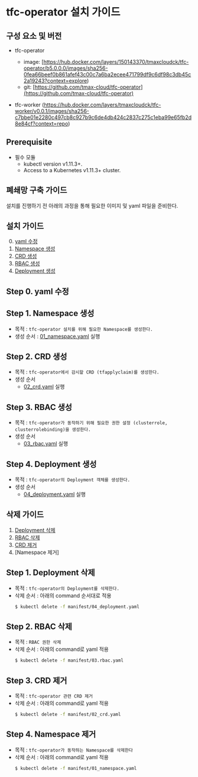 # tfc-operator 설치 가이드

## 구성 요소 및 버전
* tfc-operator
	* image: [https://hub.docker.com/layers/150143370/tmaxcloudck/tfc-operator/b5.0.0.0/images/sha256-0fea66beef0b861afef43c00c7a6ba2ecee471799df9c6df98c3db45c2a19243?context=explore)
	* git: [https://github.com/tmax-cloud/tfc-operator](https://github.com/tmax-cloud/tfc-operator)

* tfc-worker (https://hub.docker.com/layers/tmaxcloudck/tfc-worker/v0.0.1/images/sha256-c7bbe01e2280c497cb8c927b9c6de4db424c2837c275c1eba99e65fb2d8e84cf?context=repo)

## Prerequisite
* 필수 모듈  
  * kubectl version v1.11.3+.
  * Access to a Kubernetes v1.11.3+ cluster.

## 폐쇄망 구축 가이드
설치를 진행하기 전 아래의 과정을 통해 필요한 이미지 및 yaml 파일을 준비한다.


## 설치 가이드
0. [yaml 수정](https://github.com/tmax-cloud/install-tfc-operator/blob/5.0/README.md#step-0-yaml-%EC%88%98%EC%A0%95)
1. [Namespace 생성](https://github.com/tmax-cloud/install-tfc-operator/blob/5.0/README.md#step-0-yaml-%EC%88%98%EC%A0%95)
2. [CRD 생성](https://github.com/tmax-cloud/install-OLM/blob/main/README.md#step-1-crds-%EC%83%9D%EC%84%B1)
3. [RBAC 생성](https://github.com/tmax-cloud/install-OLM/blob/main/README.md#step-2-olm-%EC%84%A4%EC%B9%98)
4. [Deployment 생성](https://github.com/tmax-cloud/install-OLM/blob/main/README.md#step-3-%EB%8F%99%EC%9E%91-%ED%99%95%EC%9D%B8)

## Step 0. yaml 수정

## Step 1. Namespace 생성
* 목적 : `tfc-operator 설치를 위해 필요한 Namespace를 생성한다.`
* 생성 순서 : [01_namespace.yaml](manifest/01_namespace.yaml) 실행

## Step 2. CRD 생성
* 목적 : `tfc-operator에서 감시할 CRD (tfapplyclaim)를 생성한다.`
* 생성 순서
  * [02_crd.yaml](manifest/02_crd.yaml) 실행
  
## Step 3. RBAC 생성
* 목적 : `tfc-operator가 동작하기 위해 필요한 권한 설정 (clusterrole, clusterrolebinding)을 생성한다.`
* 생성 순서
  * [03_rbac.yaml](manifest/03_rbac.yaml) 실행

## Step 4. Deployment 생성
* 목적 : `tfc-operator의 Deployment 객체를 생성한다.`
* 생성 순서
  * [04_deployment.yaml](manifest/04_deployment.yaml) 실행

## 삭제 가이드
1. [Deployment 삭제](https://github.com/tmax-cloud/install-OLM/blob/main/README.md#step-1-%EC%82%AC%EC%9A%A9%EC%A4%91%EC%9D%B8-%EB%A6%AC%EC%86%8C%EC%8A%A4-%EC%A0%9C%EA%B1%B0)
2. [RBAC 삭제](https://github.com/tmax-cloud/install-OLM/blob/main/README.md#step-2-%EC%84%A4%EC%B9%98-%EC%A0%9C%EA%B1%B0)
3. [CRD 제거](https://github.com/tmax-cloud/install-OLM/blob/main/README.md#step-3-crd-%EC%A0%9C%EA%B1%B0)
4. [Namespace 제거]

## Step 1. Deployment 삭제
* 목적 : `tfc-operator의 Deployment를 삭제한다.`
* 삭제 순서 : 아래의 command 순서대로 적용
    ```bash
    $ kubectl delete -f manifest/04_deployment.yaml
    ```

## Step 2. RBAC 삭제
* 목적 : `RBAC 권한 삭제`
* 삭제 순서 : 아래의 command로 yaml 적용
    ```bash
    $ kubectl delete -f manifest/03.rbac.yaml
    ```
    
## Step 3. CRD 제거
* 목적 : `tfc-operator 관련 CRD 제거`
* 삭제 순서 : 아래의 command로 yaml 적용
    ```bash
    $ kubectl delete -f manifest/02_crd.yaml
    ```    
## Step 4. Namespace 제거
* 목적 : `tfc-operator가 동작하는 Namespace를 삭제한다`
* 삭제 순서 : 아래의 command로 yaml 적용
    ```bash
    $ kubectl delete -f manifest/01_namespace.yaml
    ```     
